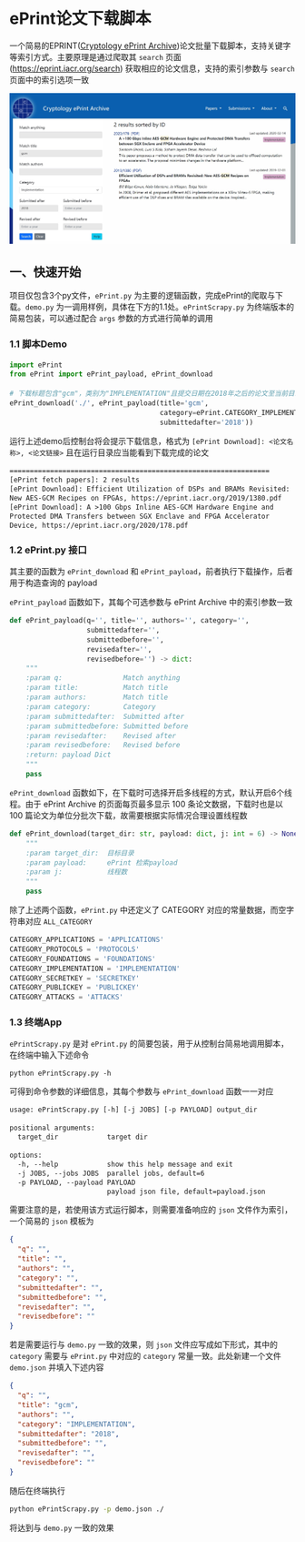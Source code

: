 # ePrint论文下载脚本

一个简易的EPRINT([Cryptology ePrint Archive](https://eprint.iacr.org/))论文批量下载脚本，支持关键字等索引方式。主要原理是通过爬取其 `search` 页面 (https://eprint.iacr.org/search) 获取相应的论文信息，支持的索引参数与 `search` 页面中的索引选项一致

![ePrint gcm](./eprint.jpg)

## 一、快速开始

项目仅包含3个py文件，`ePrint.py` 为主要的逻辑函数，完成ePrint的爬取与下载。`demo.py` 为一调用样例，具体在下方的1.1处。`ePrintScrapy.py` 为终端版本的简易包装，可以通过配合 `args` 参数的方式进行简单的调用

### 1.1 脚本Demo

```python
import ePrint
from ePrint import ePrint_payload, ePrint_download

# 下载标题包含"gcm"，类别为"IMPLEMENTATION"且提交日期在2018年之后的论文至当前目录./
ePrint_download('./', ePrint_payload(title='gcm',
                                     category=ePrint.CATEGORY_IMPLEMENTATION,
                                     submittedafter='2018'))
```

运行上述demo后控制台将会提示下载信息，格式为 `[ePrint Download]: <论文名称>, <论文链接>`
且在运行目录应当能看到下载完成的论文

```
================================================================
[ePrint fetch papers]: 2 results
[ePrint Download]: Efficient Utilization of DSPs and BRAMs Revisited: New AES-GCM Recipes on FPGAs, https://eprint.iacr.org/2019/1380.pdf
[ePrint Download]: A >100 Gbps Inline AES-GCM Hardware Engine and Protected DMA Transfers between SGX Enclave and FPGA Accelerator Device, https://eprint.iacr.org/2020/178.pdf
```

### 1.2 ePrint.py 接口

其主要的函数为 `ePrint_download` 和 `ePrint_payload`，前者执行下载操作，后者用于构造查询的 payload

`ePrint_payload` 函数如下，其每个可选参数与 ePrint Archive 中的索引参数一致

```python
def ePrint_payload(q='', title='', authors='', category='',
                   submittedafter='',
                   submittedbefore='',
                   revisedafter='',
                   revisedbefore='') -> dict:
    """
    :param q:               Match anything
    :param title:           Match title
    :param authors:         Match title
    :param category:        Category
    :param submittedafter:  Submitted after
    :param submittedbefore: Submitted before
    :param revisedafter:    Revised after
    :param revisedbefore:   Revised before
    :return: payload Dict
    """
    pass
```

`ePrint_download` 函数如下，在下载时可选择开启多线程的方式，默认开启6个线程。由于 ePrint Archive 的页面每页最多显示 100 条论文数据，下载时也是以 100 篇论文为单位分批次下载，故需要根据实际情况合理设置线程数

```python
def ePrint_download(target_dir: str, payload: dict, j: int = 6) -> None:
    """
    :param target_dir:  目标目录
    :param payload:     ePrint 检索payload
    :param j:           线程数
    """
    pass
```

除了上述两个函数，`ePrint.py` 中还定义了 CATEGORY 对应的常量数据，而空字符串对应 `ALL_CATEGORY`

```python
CATEGORY_APPLICATIONS = 'APPLICATIONS'
CATEGORY_PROTOCOLS = 'PROTOCOLS'
CATEGORY_FOUNDATIONS = 'FOUNDATIONS'
CATEGORY_IMPLEMENTATION = 'IMPLEMENTATION'
CATEGORY_SECRETKEY = 'SECRETKEY'
CATEGORY_PUBLICKEY = 'PUBLICKEY'
CATEGORY_ATTACKS = 'ATTACKS'
```

### 1.3 终端App

`ePrintScrapy.py` 是对 `ePrint.py` 的简要包装，用于从控制台简易地调用脚本，在终端中输入下述命令

```
python ePrintScrapy.py -h
```

可得到命令参数的详细信息，其每个参数与 `ePrint_download` 函数一一对应

```
usage: ePrintScrapy.py [-h] [-j JOBS] [-p PAYLOAD] output_dir

positional arguments:
  target_dir            target dir

options:
  -h, --help            show this help message and exit
  -j JOBS, --jobs JOBS  parallel jobs, default=6
  -p PAYLOAD, --payload PAYLOAD
                        payload json file, default=payload.json
```

需要注意的是，若使用该方式运行脚本，则需要准备响应的 `json` 文件作为索引，一个简易的 `json` 模板为

```json
{
  "q": "",
  "title": "",
  "authors": "",
  "category": "",
  "submittedafter": "",
  "submittedbefore": "",
  "revisedafter": "",
  "revisedbefore": ""
}
```

若是需要运行与 `demo.py` 一致的效果，则 `json` 文件应写成如下形式，其中的 `category` 需要与 `ePrint.py` 中对应的 `category` 常量一致。此处新建一个文件 `demo.json` 并填入下述内容

```json
{
  "q": "",
  "title": "gcm",
  "authors": "",
  "category": "IMPLEMENTATION",
  "submittedafter": "2018",
  "submittedbefore": "",
  "revisedafter": "",
  "revisedbefore": ""
}
```

随后在终端执行

```bash
python ePrintScrapy.py -p demo.json ./
```

将达到与 `demo.py` 一致的效果

